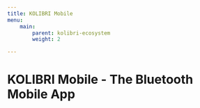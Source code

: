 ```yaml
---
title: KOLIBRI Mobile
menu:
    main:
        parent: kolibri-ecosystem
        weight: 2

---
```


# KOLIBRI Mobile - The Bluetooth Mobile App